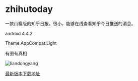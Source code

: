 ﻿zhihutoday
==========

一款山寨版的知乎日报，很小，能够在线查看知乎今日推送的消息。

android 4.4.2 

Theme.AppCompat.Light

有图有真相

![liandongyang](https://github.com/MaybeMercy/zhihutoday/blob/master/screen_shot/zhihu.png "主屏幕")

[最新版本下载地址](http://1.coolgrammar.sinaapp.com/zhihupocket/zhihupocket.apk)